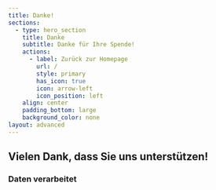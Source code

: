 ```yaml
---
title: Danke!
sections:
  - type: hero_section
    title: Danke
    subtitle: Danke für Ihre Spende!
    actions:
      - label: Zurück zur Homepage
        url: /
        style: primary
        has_icon: true
        icon: arrow-left
        icon_position: left
    align: center
    padding_bottom: large
    background_color: none
layout: advanced
---
```

## Vielen Dank, dass Sie uns unterstützen!
### Daten verarbeitet
